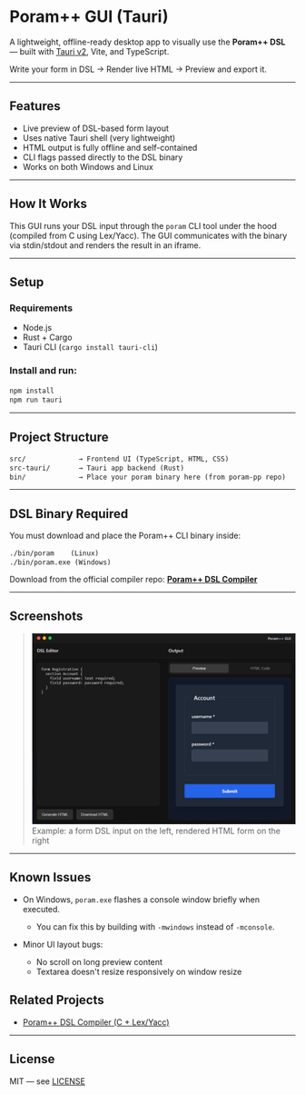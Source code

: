 # Poram++ GUI (Tauri)

A lightweight, offline-ready desktop app to visually use the **Poram++ DSL** — built with [Tauri v2](https://tauri.app/), Vite, and TypeScript.

Write your form in DSL → Render live HTML → Preview and export it.

---

## Features

- Live preview of DSL-based form layout
- Uses native Tauri shell (very lightweight)
- HTML output is fully offline and self-contained
- CLI flags passed directly to the DSL binary
- Works on both Windows and Linux

---

## How It Works

This GUI runs your DSL input through the `poram` CLI tool under the hood (compiled from C using Lex/Yacc). The GUI communicates with the binary via stdin/stdout and renders the result in an iframe.

---

## Setup

### Requirements

- Node.js
- Rust + Cargo
- Tauri CLI (`cargo install tauri-cli`)

### Install and run:

```bash
npm install
npm run tauri
```

---

## Project Structure

```
src/             → Frontend UI (TypeScript, HTML, CSS)
src-tauri/       → Tauri app backend (Rust)
bin/             → Place your poram binary here (from poram-pp repo)
```

---

## DSL Binary Required

You must download and place the Poram++ CLI binary inside:

```
./bin/poram    (Linux)
./bin/poram.exe (Windows)
```

Download from the official compiler repo:
**[Poram++ DSL Compiler](https://github.com/NayanthaNethsara/poram-pp/releases)**

---

## Screenshots

> ![Poram++ GUI Preview](assets/screenshot-1.png)
> Example: a form DSL input on the left, rendered HTML form on the right

---

## Known Issues

- On Windows, `poram.exe` flashes a console window briefly when executed.

  - You can fix this by building with `-mwindows` instead of `-mconsole`.

- Minor UI layout bugs:
  - No scroll on long preview content
  - Textarea doesn't resize responsively on window resize

## Related Projects

- [Poram++ DSL Compiler (C + Lex/Yacc)](https://github.com/NayanthaNethsara/poram-pp)

---

## License

MIT — see [LICENSE](./LICENSE)
